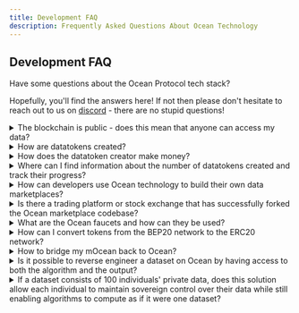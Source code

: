 ```yaml
---
title: Development FAQ
description: Frequently Asked Questions About Ocean Technology
---
```

## Development FAQ

Have some questions about the Ocean Protocol tech stack?

Hopefully, you'll find the answers here! If not then please don't hesitate to reach out to us on [discord](https://discord.gg/EdmenE7eTj) - there are no stupid questions!

<details>
<summary>The blockchain is public - does this mean that anyone can access my data?</summary>

The blockchain being public means that transaction information is transparent and can be viewed by anyone. However, your data isn't directly accessible to the public. Ocean Protocol employs various mechanisms, including encryption and access control, to safeguard your data. Access to the data is determined by the permissions you set, ensuring that only authorized users can retrieve and work with your data. So, while blockchain transactions are public, your data remains protected and accessible only to those with proper authorization.

</details>

<details>
<summary>How are datatokens created?</summary>

Datatokens are created within the Ocean Protocol ecosystem when you tokenize a dataset(convert a dataset into a fungible token that can be traded). More details, on the [datatokens page](../developers/contracts/datatokens.md)
</details>

<details>
<summary>How does the datatoken creator make money?</summary>

You can generate revenue as a dataset publisher by selling datatokens to access your published dataset. For more details, please visit the [community monetization](https://docs.oceanprotocol.com/developers/community-monetization#1.-publishing-and-selling-data) page. 
</details>

<details>
<summary>Where can I find information about the number of datatokens created and track their progress?</summary>

To access this data, some technical expertise is required. You can find this information at the subgraph level. In the documentation, we provide a few examples of how to retrieve this data using JavaScript. Feel free to give it a shot by visiting this [page](../developers/subgraph/list-datatokens). If it doesn't meet your requirements, don't hesitate to reach out to us on Discord.
</details>

<details>
<summary>How can developers use Ocean technology to build their own data marketplaces?</summary>

You can fork Ocean Market and then make changes as you wish. Please see the [customising your market](../developers/build-a-marketplace/customising-your-market) page for details.
</details>

<details>
<summary>Is there a trading platform or stock exchange that has successfully forked the Ocean marketplace codebase?</summary>

Ocean technology is actively used by Daimler/Acentrik, deltaDAO/GAIA-X, and several other entities. You can find further details on the Ocean [ecosystem page](https://oceanprotocol.com/explore/ecosystem).

</details>

<details>
<summary>What are the Ocean faucets and how can they be used?</summary>

An Ocean faucet is a site to get (fake) OCEAN for use on a given testnet. There's an Ocean faucet for each testnet that Ocean is deployed to. The [networks](../discover/networks/) page have more information.
</details>

<details>
<summary>How can I convert tokens from the BEP20 network to the ERC20 network?</summary>

Please follow this [tutorial](../discover/networks/bridges#bnb-smart-chain-bridge) to bridge from/to BNB Smart Chain. Please double-check the addresses and make sure you are using the right smart contracts.
</details>

<details>
<summary>How to bridge my mOcean back to Ocean?</summary>

Please follow this [tutorial](../discover/networks/bridges#polygon-ex-matic-bridge) to bridge to/from Polygon mainnet. Please double-check the addresses and make sure you are using the right smart contracts.
</details>

<details>
<summary>Is it possible to reverse engineer a dataset on Ocean by having access to both the algorithm and the output? </summary>

Not to our knowledge. But please, give it a shot and share the results with us 😄

PS: We offer good rewards 😇
</details>

<details>
<summary>If a dataset consists of 100 individuals' private data, does this solution allow each individual to maintain sovereign control over their data while still enabling algorithms to compute as if it were one dataset?</summary>

Yes. Each individual could publish their dataset themselves, to get a data NFT. From the data NFT, they can mint datatokens which are to access the data. They have sovereign control over this, as hold the keys to the data NFTs and datatokens, and have great flexibility in how to give others access. For example, they could send a datatoken to a DAO for the DAO can manage. Or they could grant datatoken-minting permissions to the DAO. The DAO could use this to assemble a dataset across 100 individuals. ⁣
⁣
Learn more about Data NFTs on the [Docs](../developers/contracts/data-nfts).
</details>